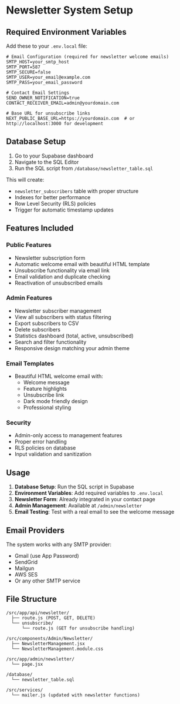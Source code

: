 # Newsletter System Setup

## Required Environment Variables

Add these to your `.env.local` file:

```env
# Email Configuration (required for newsletter welcome emails)
SMTP_HOST=your_smtp_host
SMTP_PORT=587
SMTP_SECURE=false
SMTP_USER=your_email@example.com
SMTP_PASS=your_email_password

# Contact Email Settings
SEND_OWNER_NOTIFICATION=true
CONTACT_RECEIVER_EMAIL=admin@yourdomain.com

# Base URL for unsubscribe links
NEXT_PUBLIC_BASE_URL=https://yourdomain.com  # or http://localhost:3000 for development
```

## Database Setup

1. Go to your Supabase dashboard
2. Navigate to the SQL Editor
3. Run the SQL script from `/database/newsletter_table.sql`

This will create:

- `newsletter_subscribers` table with proper structure
- Indexes for better performance
- Row Level Security (RLS) policies
- Trigger for automatic timestamp updates

## Features Included

### Public Features

- Newsletter subscription form
- Automatic welcome email with beautiful HTML template
- Unsubscribe functionality via email link
- Email validation and duplicate checking
- Reactivation of unsubscribed emails

### Admin Features

- Newsletter subscriber management
- View all subscribers with status filtering
- Export subscribers to CSV
- Delete subscribers
- Statistics dashboard (total, active, unsubscribed)
- Search and filter functionality
- Responsive design matching your admin theme

### Email Templates

- Beautiful HTML welcome email with:
  - Welcome message
  - Feature highlights
  - Unsubscribe link
  - Dark mode friendly design
  - Professional styling

### Security

- Admin-only access to management features
- Proper error handling
- RLS policies on database
- Input validation and sanitization

## Usage

1. **Database Setup**: Run the SQL script in Supabase
2. **Environment Variables**: Add required variables to `.env.local`
3. **Newsletter Form**: Already integrated in your contact page
4. **Admin Management**: Available at `/admin/newsletter`
5. **Email Testing**: Test with a real email to see the welcome message

## Email Providers

The system works with any SMTP provider:

- Gmail (use App Password)
- SendGrid
- Mailgun
- AWS SES
- Or any other SMTP service

## File Structure

```
/src/app/api/newsletter/
  ├── route.js (POST, GET, DELETE)
  └── unsubscribe/
      └── route.js (GET for unsubscribe handling)

/src/components/Admin/Newsletter/
  ├── NewsletterManagement.jsx
  └── NewsletterManagement.module.css

/src/app/admin/newsletter/
  └── page.jsx

/database/
  └── newsletter_table.sql

/src/services/
  └── mailer.js (updated with newsletter functions)
```
